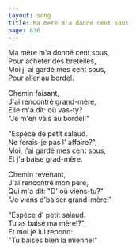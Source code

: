 ```yaml
---
layout: song
title: Ma mere m'a donne cent sous
page: 836
---
```


Ma mère m'a donné cent sous,  
Pour acheter des bretelles,  
Moi j' ai gardé mes cent sous,   
Pour aller au bordel.  

Chemin faisant,  
J'ai rencontré grand-mère,  
Elle m'a dit: où vas-ty?  
"Je m'en vais au bordel!"  

"Espèce de petit salaud.  
Ne ferais-je pas l' affaire?",  
Moi, j'ai gardé mes cent sous,  
Et j'a baise grad-mère.  

Chemin revenant,  
J'ai rencontré mon pere,  
Qui m'a dit: "D' où viens-tu?"  
"Je viens d'baiser grand-mère!"  

"Espèce d' petit salaud.  
Tu as baisé ma mère!?",  
Et moi je lui repond:  
"Tu baises bien la mienne!"  

